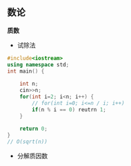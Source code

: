 ## 数论

**质数**

+ 试除法

```c++
#include<iostream>
using namespace std;
int main() {
    
    int n;
    cin>>n;
    for(int i=2; i<n; i++) {
        // for(int i=0; i<=n / i; i++) 
        if(n % i == 0) reutrn 1;
    }
    
    return 0;
}
// O(sqrt(n))

```



+ 分解质因数

```c++

```

